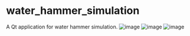 # water_hammer_simulation
A Qt application for water hammer simulation.
![image](https://user-images.githubusercontent.com/45327274/128609969-6f068f66-8bd3-4f07-a01f-718858ce86b0.png)
![image](https://user-images.githubusercontent.com/45327274/128609986-b935a375-2ac2-4424-b07a-fe3af7c72c2f.png)
![image](https://user-images.githubusercontent.com/45327274/128610002-0759d2a7-0d1a-4354-ba5e-184c600d46f9.png)

